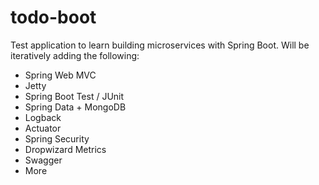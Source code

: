 # todo-boot

Test application to learn building microservices with Spring Boot.  Will be
iteratively adding the following:
- Spring Web MVC
- Jetty
- Spring Boot Test / JUnit
- Spring Data + MongoDB
- Logback
- Actuator
- Spring Security
- Dropwizard Metrics
- Swagger
- More
